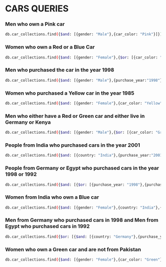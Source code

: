 # CARS QUERIES

### Men who own a Pink car

```bash
db.car_collections.find({$and: [{gender: "Male"},{car_color: "Pink"}]})
```

### Women who own a Red or a Blue Car

```bash
db.car_collections.find({$and: [{gender: "Female"},{$or: [{car_color: "Red"},{car_color: "Blue"}]}]})
```

### Men who purchased the car in the year 1998

```bash
db.car_collections.find({$and: [{gender: "Male"},{purchase_year:"1998"}]})
```

### Women who purchased a Yellow car in the year 1985

```bash
db.car_collections.find({$and: [{gender: "Female"},{car_color: "Yellow"},{purchase_year:"1985"}]})
```

### Men who either have a Red or Green car and either live in Germany or Kenya

```bash
db.car_collections.find({$and: [{gender: "Male"},{$or: [{car_color: "Green"},{car_color: "Red"}]},{$or: [{country: "Germany"},{country: "Kenya"}]}]})
```

### People from India who purchased cars in the year 2001

```bash
db.car_collections.find({$and: [{country: "India"},{purchase_year:"2001"}]})
```

### People from Germany or Egypt who purchased cars in the year 1998 or 1992

```bash
db.car_collections.find({$and: [{$or: [{purchase_year: "1998"},{purchase_year: "1992"}]},{$or: [{country: "Germany"},{country: "Egypt"}]}]})
```

### Women from India who own a Blue car

```bash
db.car_collections.find({$and: [{gender: "Female"},{country: "India"},{car_color:"Blue"}]})
```

### Men from Germany who purchased cars in 1998 and Men from Egypt who purchased cars in 1992

```bash
db.car_collections.find({$or: [{$and: [{country: "Germany"},{purchase_year: "1998"}]},{$and: [{country: "Egypt"},{purchase_year: "1992"}]}]})
```

### Women who own a Green car and are not from Pakistan

```bash
db.car_collections.find({$and: [{gender: "Female"},{car_color: "Green"},{country: {$nin: ["Pakistan"]}}]})
```
